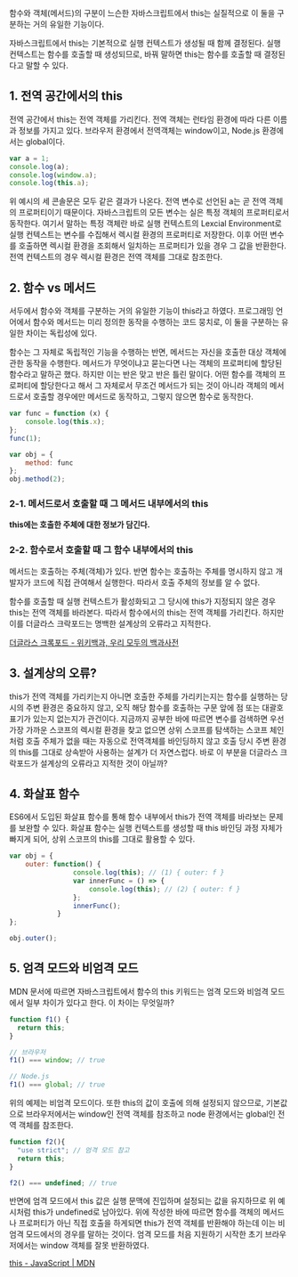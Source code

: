 함수와 객체(메서드)의 구분이 느슨한 자바스크립트에서 this는 실질적으로 이 둘을 구분하는 거의 유일한 기능이다.

자바스크립트에서 this는 기본적으로 실행 컨텍스트가 생성될 때 함께 결정된다. 실행 컨텍스트는 함수를 호출할 때 생성되므로, 바꿔 말하면 this는 함수를 호출할 때 결정된다고 말할 수 있다.

## 1. 전역 공간에서의 this

전역 공간에서 this는 전역 객체를 가리킨다. 전역 객체는 런타임 환경에 따라 다른 이름과 정보를 가지고 있다. 브라우저 환경에서 전역객체는 window이고, Node.js 환경에서는 global이다.

```jsx
var a = 1;
console.log(a);
console.log(window.a);
console.log(this.a);
```

위 예시의 세 콘솔문은 모두 같은 결과가 나온다. 전역 변수로 선언된 a는 곧 전역 객체의 프로퍼티이기 때문이다. 자바스크립트의 모든 변수는 실은 특정 객체의 프로퍼티로서 동작한다. 여기서 말하는 특정 객체란 바로 실행 컨텍스트의 Lexcial Environment로 실행 컨텍스트는 변수를 수집해서 렉시컬 환경의 프로퍼티로 저장한다. 이후 어떤 변수를 호출하면 렉시컬 환경을 조회해서 일치하는 프로퍼티가 있을 경우 그 값을 반환한다. 전역 컨텍스트의 경우 렉시컬 환경은 전역 객체를 그대로 참조한다.

## 2. 함수 vs 메서드

서두에서 함수와 객체를 구분하는 거의 유일한 기능이 this라고 하였다. 프로그래밍 언어에서 함수와 메서드는 미리 정의한 동작을 수행하는 코드 뭉치로, 이 둘을 구분하는 유일한 차이는 독립성에 있다.

함수는 그 자체로 독립적인 기능을 수행하는 반면, 메서드는 자신을 호출한 대상 객체에 관한 동작을 수행한다. 메서드가 무엇이냐고 묻는다면 나는 객체의 프로퍼티에 할당된 함수라고 말하곤 했다. 하지만 이는 반은 맞고 반은 틀린 말이다. 어떤 함수를 객체의 프로퍼티에 할당한다고 해서 그 자체로서 무조건 메서드가 되는 것이 아니라 객체의 메서드로서 호출할 경우에만 메서드로 동작하고, 그렇지 않으면 함수로 동작한다.

```jsx
var func = function (x) {
	console.log(this.x);
};
func(1);

var obj = {
	method: func
};
obj.method(2);
```

### 2-1. 메서드로서 호출할 때 그 메서드 내부에서의 this

**this에는 호출한 주체에 대한 정보가 담긴다.**

### 2-2. 함수로서 호출할 때 그 함수 내부에서의 this

메서드는 호출하는 주체(객체)가 있다. 반면 함수는 호출하는 주체를 명시하지 않고 개발자가 코드에 직접 관여해서 실행한다. 따라서 호출 주체의 정보를 알 수 없다.

함수를 호출할 때 실행 컨텍스트가 활성화되고 그 당시에 this가 지정되지 않은 경우 this는 전역 객체를 바라본다. 따라서 함수에서의 this는 전역 객체를 가리킨다. 하지만 이를 더글라스 크락포드는 명백한 설계상의 오류라고 지적한다.

[더글라스 크록포드 - 위키백과, 우리 모두의 백과사전](https://ko.wikipedia.org/wiki/%EB%8D%94%EA%B8%80%EB%9D%BC%EC%8A%A4_%ED%81%AC%EB%A1%9D%ED%8F%AC%EB%93%9C)

## 3. 설계상의 오류?

this가 전역 객체를 가리키는지 아니면 호출한 주체를 가리키는지는 함수를 실행하는 당시의 주변 환경은 중요하지 않고, 오직 해당 함수를 호출하는 구문 앞에 점 또는 대괄호 표기가 있는지 없는지가 관건이다. 지금까지 공부한 바에 따르면 변수를 검색하면 우선 가장 가까운 스코프의 렉시컬 환경을 찾고 없으면 상위 스코프를 탐색하는 스코프 체인처럼 호출 주체가 없을 때는 자동으로 전역객체를 바인딩하지 않고 호출 당시 주변 환경의 this를 그대로 상속받아 사용하는 설계가 더 자연스럽다. 바로 이 부분을 더글라스 크락포드가 설계상의 오류라고 지적한 것이 아닐까?

## 4. 화살표 함수

ES6에서 도입된 화살표 함수를 통해 함수 내부에서 this가 전역 객체를 바라보는 문제를 보완할 수 있다. 화살표 함수는 실행 컨텍스트를 생성할 때 this 바인딩 과정 자체가 빠지게 되어, 상위 스코프의 this를 그대로 활용할 수 있다.

```jsx
var obj = {
	outer: function() {
				console.log(this); // (1) { outer: f }
				var innerFunc = () => {
					console.log(this); // (2) { outer: f }
				};
				innerFunc();
			}
};

obj.outer();
```

## 5. 엄격 모드와 비엄격 모드

MDN 문서에 따르면 자바스크립트에서 함수의 this 키워드는 엄격 모드와 비엄격 모드에서 일부 차이가 있다고 한다. 이 차이는 무엇일까?

```jsx
function f1() {
  return this;
}

// 브라우저
f1() === window; // true

// Node.js
f1() === global; // true
```

위의 예제는 비엄격 모드이다. 또한 this의 값이 호출에 의해 설정되지 않으므로, 기본값으로 브라우저에서는 window인 전역 객체를 참조하고 node 환경에서는 global인 전역 객체를 참조한다.

```jsx
function f2(){
  "use strict"; // 엄격 모드 참고
  return this;
}

f2() === undefined; // true
```

반면에 엄격 모드에서 this 값은 실행 문맥에 진입하며 설정되는 값을 유지하므로 위 예시처럼 this가 undefined로 남아있다. 위에 작성한 바에 따르면 함수를 객체의 메서드나 프로퍼티가 아닌 직접 호출을 하게되면 this가 전역 객체를 반환해야 하는데 이는 비엄격 모드에서의 경우를 말하는 것이다. 엄격 모드를 처음 지원하기 시작한 초기 브라우저에서는 window 객체를 잘못 반환하였다.

[this - JavaScript | MDN](https://developer.mozilla.org/ko/docs/Web/JavaScript/Reference/Operators/this)
